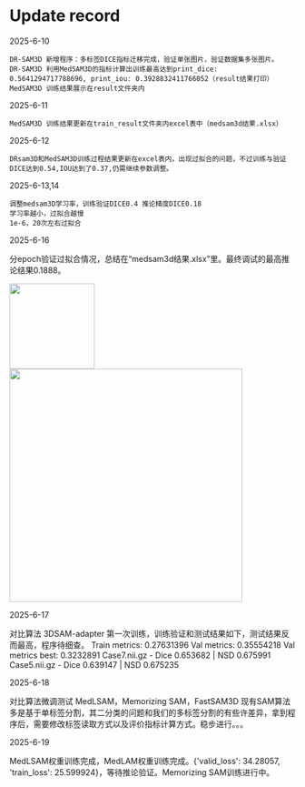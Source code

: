 # Update record
2025-6-10

    DR-SAM3D 新增程序：多标签DICE指标迁移完成，验证单张图片，验证数据集多张图片。 
    DR-SAM3D 利用MedSAM3D的指标计算出训练最高达到print_dice: 0.5641294717788696, print_iou: 0.3928832411766052（result结果打印）
    MedSAM3D 训练结果展示在result文件夹内

2025-6-11

    MedSAM3D 训练结果更新在train_result文件夹内excel表中（medsam3d结果.xlsx）

2025-6-12

    DRsam3D和MedSAM3D训练过程结果更新在excel表内，出现过拟合的问题，不过训练与验证DICE达到0.54,IOU达到了0.37,仍需继续参数调整。

2025-6-13,14

    调整medsam3D学习率，训练验证DICE0.4 推论精度DICE0.18
    学习率越小，过拟合越慢
    1e-6，20次左右过拟合

2025-6-16 

分epoch验证过拟合情况，总结在“medsam3d结果.xlsx”里。最终调试的最高推论结果0.1888。

<img src="https://github.com/user-attachments/assets/7ec6b86e-cf6e-4d26-b8f5-265f71554e40" width="150px"> <img src="https://github.com/user-attachments/assets/7045d6da-d198-4da8-89ff-d401783ad086" width="410px">

2025-6-17

对比算法 3DSAM-adapter
第一次训练，训练验证和测试结果如下，测试结果反而最高，程序待细查。
Train metrics: 0.27631396
Val metrics: 0.35554218
Val metrics best: 0.3232891
Case7.nii.gz - Dice 0.653682 | NSD 0.675991
Case5.nii.gz - Dice 0.639147 | NSD 0.675235

2025-6-18

对比算法微调测试 MedLSAM，Memorizing SAM，FastSAM3D
现有SAM算法多是基于单标签分割，其二分类的问题和我们的多标签分割的有些许差异，拿到程序后，需要修改标签读取方式以及评价指标计算方式。稳步进行。。。

2025-6-19

MedLSAM权重训练完成，MedLAM权重训练完成。{'valid_loss': 34.28057, 'train_loss': 25.599924}，等待推论验证。Memorizing SAM训练进行中。



